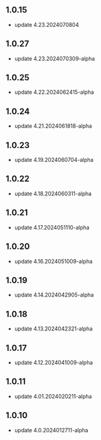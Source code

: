## 1.0.15
* update 4.23.2024070804

## 1.0.27
* update 4.23.2024070309-alpha

## 1.0.25
* update 4.22.2024062415-alpha

## 1.0.24
* update 4.21.2024061818-alpha

## 1.0.23
* update 4.19.2024060704-alpha

## 1.0.22
* update 4.18.2024060311-alpha

## 1.0.21
* update 4.17.2024051110-alpha

## 1.0.20
* update 4.16.2024051009-alpha

## 1.0.19
* update 4.14.2024042905-alpha

## 1.0.18
* update 4.13.2024042321-alpha

## 1.0.17
* update 4.12.2024041009-alpha

## 1.0.11
* update 4.01.2024020211-alpha

## 1.0.10
* update 4.0.2024012711-alpha
